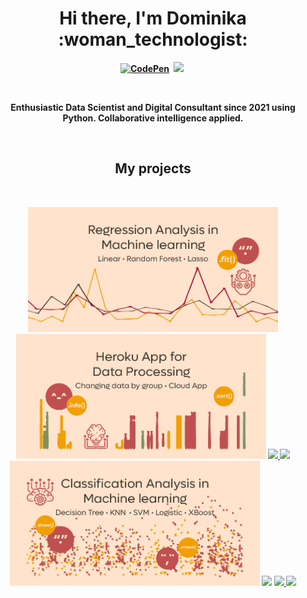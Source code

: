 <p>
  <h1 align="center"><b>Hi there, I'm Dominika :woman_technologist:</h1>
</p>
<p align="center">
<a href="https://codepen.io/dominikapetru"><img src="https://img.shields.io/badge/Codepen-000000?style=for-the-badge&logo=codepen&logoColor=white" alt="CodePen" /></a>&nbsp;
<a href="https://www.linkedin.com/in/dominika-petru-creativity-innovation/"><img src="https://img.shields.io/badge/LinkedIn-2962FF?style=for-the-badge&logo=LinkedIn&logoColor=white alt="LinkedIn" /></a>&nbsp;
</p>
<br />
  
<p align="center">Enthusiastic Data Scientist and Digital Consultant since 2021 using Python. Collaborative intelligence applied.</p>
<br />

<h2 align="center">My projects</h2>
<br />
  
<p align="center">
  <img width="400" src="https://github.com/dominikapetru/supervisat_regressio/blob/main/regression.jpg" />
  <img width="400" src="https://github.com/dominikapetru/app_mc/blob/main/heroku.jpg" />
  <a href="https://github.com/dominikapetru/supervisat_regressio">
  <img align="" src="https://github-readme-stats.vercel.app/api/pin/?username=dominikapetru&repo=supervisat_regressio" />
  </a>
  <a href="https://github.com/dominikapetru/app_mc">
  <img align="" src="https://github-readme-stats.vercel.app/api/pin/?username=dominikapetru&repo=app_mc" />
  </a>
  
  <img width="400" src="https://github.com/dominikapetru/supervisat_classificacio/blob/main/classification.jpg" />
  <img width="400" src="https://github.com/dominikapetru/hypothesis-testing/blob/main/clustering.jpg" />
  <a href="https://github.com/dominikapetru/supervisat_classificacio">
  <img align="" src="https://github-readme-stats.vercel.app/api/pin/?username=dominikapetru&repo=supervisat_classificacio" />
  </a>
  <a href="https://github.com/dominikapetru/noSupervisat_Classificacio">
  <img align="" src="https://github-readme-stats.vercel.app/api/pin/?username=dominikapetru&repo=noSupervisat_Classificacio" />
  </a>
</p>
